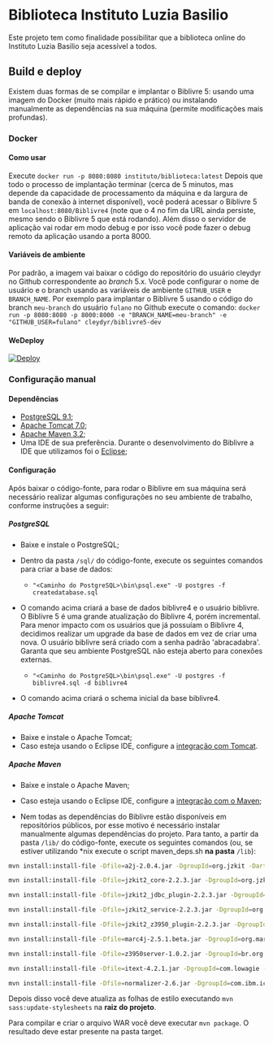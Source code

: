 # Biblioteca Instituto Luzia Basilio

Este projeto tem como finalidade possibilitar que a biblioteca online do Instituto Luzia Basilio seja acessível a todos.

## Build e deploy

Existem duas formas de se compilar e implantar o Biblivre 5: usando uma imagem do Docker (muito mais rápido e prático) ou instalando manualmente as dependências na sua máquina (permite modificações mais profundas).

### Docker

#### Como usar
Execute `docker run -p 8080:8080 instituto/biblioteca:latest`
Depois que todo o processo de implantação terminar (cerca de 5 minutos, mas depende da capacidade de processamento da máquina e da largura de banda de conexão à internet disponível), você poderá acessar o Biblivre 5 em `localhost:8080/Biblivre4` (note que o 4 no fim da URL ainda persiste, mesmo sendo o Biblivre 5 que está rodando). Além disso o servidor de aplicação vai rodar em modo debug e por isso você pode fazer o debug remoto da aplicação usando a porta 8000.

#### Variáveis de ambiente
Por padrão, a imagem vai baixar o código do repositório do usuário cleydyr no Github correspondente ao *branch* 5.x. Você pode configurar o nome de usuário e o branch usando as variáveis de ambiente `GITHUB_USER` e `BRANCH_NAME`. Por exemplo para implantar o Biblivre 5 usando o código do branch `meu-branch` do usuário `fulano` no Github execute o comando:
`docker run -p 8080:8080 -p 8000:8000 -e "BRANCH_NAME=meu-branch" -e "GITHUB_USER=fulano" cleydyr/biblivre5-dev`

#### WeDeploy
[![Deploy](https://cdn.wedeploy.com/images/deploy.svg)](https://console.wedeploy.com/deploy?repo=https://github.com/carlohcs/Biblivre-5/tree/5.x)

### Configuração manual

#### Dependências

- [PostgreSQL 9.1](https://www.postgresql.org/);
- [Apache Tomcat 7.0](http://tomcat.apache.org/);
- [Apache Maven 3.2](https://maven.apache.org/);
- Uma IDE de sua preferência. Durante o desenvolvimento do Biblivre a IDE que utilizamos foi o [Eclipse](http://www.eclipse.org/downloads/eclipse-packages/);

#### Configuração

Após baixar o código-fonte, para rodar o Biblivre em sua máquina será necessário realizar algumas configurações no seu ambiente de trabalho, conforme instruções a seguir:

##### PostgreSQL

- Baixe e instale o PostgreSQL;
- Dentro da pasta `/sql/` do código-fonte, execute os seguintes comandos para criar a base de dados: 

  - `"<Caminho do PostgreSQL>\bin\psql.exe" -U postgres -f createdatabase.sql`

- O comando acima criará a base de dados biblivre4 e o usuário biblivre. O Biblivre 5 é uma grande atualização do Biblivre 4, porém incremental. Para menor impacto com os usuários que já possuíam o Biblivre 4, decidimos realizar um upgrade da base de dados em vez de criar uma nova. O usuário biblivre será criado com a senha padrão 'abracadabra'. Garanta que seu ambiente PostgreSQL não esteja aberto para conexões externas.

  - `"<Caminho do PostgreSQL>\bin\psql.exe" -U postgres -f biblivre4.sql -d biblivre4`

- O comando acima criará o schema inicial da base biblivre4.

##### Apache Tomcat

- Baixe e instale o Apache Tomcat;
- Caso esteja usando o Eclipse IDE, configure a [integração com Tomcat](http://www.eclipse.org/webtools/jst/components/ws/M5/tutorials/InstallTomcat.html).

##### Apache Maven

- Baixe e instale o Apache Maven;

- Caso esteja usando o Eclipse IDE, configure a [integração com o Maven](http://www.eclipse.org/m2e/);

- Nem todas as dependências do Biblivre estão disponíveis em repositórios públicos, por esse motivo é necessário instalar manualmente algumas dependências do projeto. Para tanto, a partir da pasta `/lib/` do código-fonte, execute os seguintes comandos (ou, se estiver utilizando *nix execute o script maven_deps.sh **na pasta** `/lib`):

```bash
mvn install:install-file -Dfile=a2j-2.0.4.jar -DgroupId=org.jzkit -DartifactId=a2j -Dversion=2.0.4 -Dpackaging=jar

mvn install:install-file -Dfile=jzkit2_core-2.2.3.jar -DgroupId=org.jzkit -DartifactId=jzkit2_core -Dversion=2.2.3 -Dpackaging=jar

mvn install:install-file -Dfile=jzkit2_jdbc_plugin-2.2.3.jar -DgroupId=org.jzkit -DartifactId=jzkit2_jdbc_plugin -Dversion=2.2.3 -Dpackaging=jar

mvn install:install-file -Dfile=jzkit2_service-2.2.3.jar -DgroupId=org.jzkit -DartifactId=jzkit2_service -Dversion=2.2.3 -Dpackaging=jar

mvn install:install-file -Dfile=jzkit2_z3950_plugin-2.2.3.jar -DgroupId=org.jzkit -DartifactId=jzkit2_z3950_plugin -Dversion=2.2.3 -Dpackaging=jar

mvn install:install-file -Dfile=marc4j-2.5.1.beta.jar -DgroupId=org.marc4j -DartifactId=marc4j -Dversion=2.5.1.beta -Dpackaging=jar

mvn install:install-file -Dfile=z3950server-1.0.2.jar -DgroupId=br.org.biblivre -DartifactId=z3950server -Dversion=1.0.2 -Dpackaging=jar

mvn install:install-file -Dfile=itext-4.2.1.jar -DgroupId=com.lowagie -DartifactId=itext -Dversion=4.2.1 -Dpackaging=jar

mvn install:install-file -Dfile=normalizer-2.6.jar -DgroupId=com.ibm.icu -DartifactId=normalizer -Dversion=2.6 -Dpackaging=jar
```

Depois disso você deve atualiza as folhas de estilo executando `mvn sass:update-stylesheets` na **raiz do projeto**.

Para compilar e criar o arquivo WAR você deve executar `mvn package`. O resultado deve estar presente na pasta target.
